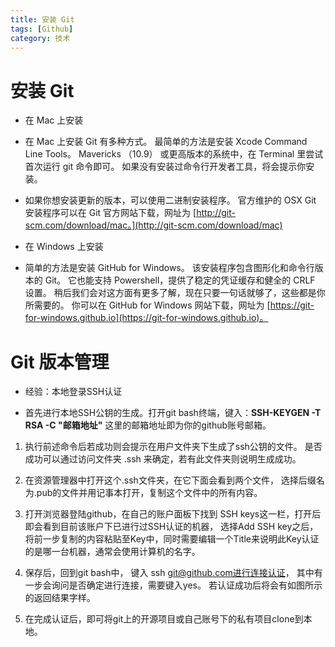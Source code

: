 ```yaml
---
title: 安装 Git
tags: [Github]
category: 技术
---
```

# 安装 Git #
- 在 Mac 上安装
- 在 Mac 上安装 Git 有多种方式。 最简单的方法是安装 Xcode Command Line Tools。 Mavericks （10.9） 或更高版本的系统中，在 Terminal 里尝试首次运行 git 命令即可。 如果没有安装过命令行开发者工具，将会提示你安装。

- 如果你想安装更新的版本，可以使用二进制安装程序。 官方维护的 OSX Git 安装程序可以在 Git 官方网站下载，网址为 [http://git-scm.com/download/mac。](http://git-scm.com/download/mac)

- 在 Windows 上安装
- 简单的方法是安装 GitHub for Windows。 该安装程序包含图形化和命令行版本的 Git。 它也能支持 Powershell，提供了稳定的凭证缓存和健全的 CRLF 设置。 稍后我们会对这方面有更多了解，现在只要一句话就够了，这些都是你所需要的。 你可以在 GitHub for Windows 网站下载，网址为 [https://git-for-windows.github.io](https://git-for-windows.github.io)。

# Git 版本管理 # 
- 经验：本地登录SSH认证

- 首先进行本地SSH公钥的生成。打开git bash终端，键入：**SSH-KEYGEN -T RSA -C "邮箱地址"**
这里的邮箱地址即为你的github账号邮箱。

1. 执行前述命令后若成功则会提示在用户文件夹下生成了ssh公钥的文件。
是否成功可以通过访问文件夹 .ssh 来确定，若有此文件夹则说明生成成功。

2. 在资源管理器中打开这个.ssh文件夹，在它下面会看到两个文件，
选择后缀名为.pub的文件并用记事本打开，复制这个文件中的所有内容。

3. 打开浏览器登陆github，在自己的账户面板下找到
SSH keys这一栏，打开后即会看到目前该账户下已进行过SSH认证的机器，
选择Add SSH key之后，将前一步复制的内容粘贴至Key中，同时需要编辑一个Title来说明此Key认证的是哪一台机器，通常会使用计算机的名字。

4. 保存后，回到git bash中，
键入 ssh git@github.com进行连接认证，
其中有一步会询问是否确定进行连接，需要键入yes。
若认证成功后将会有如图所示的返回结果字样。

5. 在完成认证后，即可将git上的开源项目或自己账号下的私有项目clone到本地。
